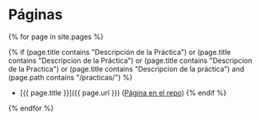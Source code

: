 
# Páginas

{% for page in site.pages %}

  {% if (page.title contains "Descripción de la Práctica") 
    or
    (page.title contains "Descripcion de la Práctica")
    or
    (page.title contains "Descripcion de la Practica")
    or
    (page.title contains "Descripcion de la práctica")
    and 
    (page.path contains "/practicas/") 
  %}
* [{{ page.title }}]({{ page.url }}) ([Página en el repo]({{site.repo_apuntes}}/tree/master/{{page.path}}))
  {% endif %}

{% endfor %}
